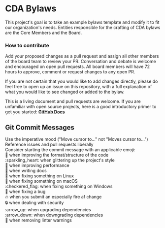 # CDA Bylaws  

This project's goal is to take an example bylaws template and modify it to fit our organization's needs. Entities responsible for the crafting of CDA bylaws are the Core Members and the Board.

### How to contribute      

Add your proposed changes as a pull request and assign all other members of the board team to review your PR.  Conversation and debate is welcome and encouraged on open pull requests.  All board members will have 72 hours to approve, comment or request changes to any open PR.  

If you are not certain that you would like to add changes directly, please do feel free to open up an issue on this repository, with a full explanation of what you would like to see changed or added to the bylaw.  

This is a living document and pull requests are welcome. If you are unfamiliar with open source projects, here is a good introductory primer to get you started: [**GitHub Docs**](https://guides.github.com/activities/hello-world/)

## Git Commit Messages

Use the imperative mood \("Move cursor to..." not "Moves cursor to..."\)  
Reference issues and pull requests liberally  
Consider starting the commit message with an applicable emoji:  
:art: when improving the format/structure of the code  
:sparkling\_heart: when glittering up the project's style  
:racehorse: when improving performance  
:memo: when writing docs  
:penguin: when fixing something on Linux  
:apple: when fixing something on macOS  
:checkered\_flag: when fixing something on Windows  
:bug: when fixing a bug  
:fire: when you submit an especially fire af change  
:lock: when dealing with security  
:arrow\_up: when upgrading dependencies  
:arrow\_down: when downgrading dependencies  
:shirt: when removing linter warnings


